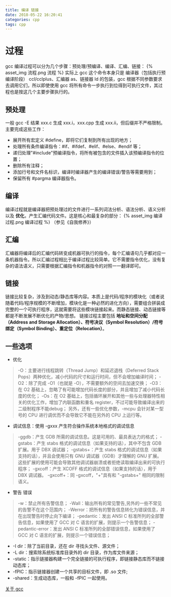 ```yaml
---
title: 编译 链接
date: 2018-05-22 16:20:41
categories: cpp
tags: cpp
---
```

# 过程
gcc 编译过程可以分为几个步骤：预处理/预编译、编译、汇编、链接：
{% asset_img 流程.png 流程 %}
实际上 gcc 这个命令本身只是 编译器（包括执行预编译阶段） ccl/cclplus、汇编器 as、链接器 ld 的包装，gcc 根据不同参数要求去调用它们，所以即使使用 gcc 将所有命令一步执行到位得到可执行文件，其过程也是按这几个主要步骤执行的。

## 预处理
一般 gcc -E 结果 xxx.c 生成 xxx.i，xxx.cpp 生成 xxx.ii，但后缀并不严格限制。主要完成这些工作：
* 展开所有宏定义 #define，即将它们复制到所有出现的地方；
* 处理所有条件编译指令：#if、#ifdef、#elif、#else、#endif 等；
* 递归处理"#include"预编译指令，将所有被包含的文件插入该预编译指令的位置；
* 删除所有注释；
* 添加行号和文件名标识，编译时编译器产生的编译错误/警告等需要用到；
* 保留所有 #pargma 编译器指令。

## 编译
编译过程就是编译器把预处理过的文件进行一系列词法分析、语法分析、语义分析以及 **优化**，产生汇编代码文件。这是核心和最复杂的部分：
{% asset_img 编译过程.png 编译过程 %}
（参见《自我修养》）

## 汇编
汇编器将编译后的汇编代码转变成机器可执行的指令，每个汇编语句几乎都对应一条机器指令。所以汇编过程相比于编译过程比较简单。它不需要指令优化，没有复杂的语法语义，只需要根据汇编指令和机器指令的对照一一翻译即可。

## 链接
链接比较复杂，涉及到动态/静态库等内容。本质上是代码/程序的模块化（或者说随着代码/程序规模的不断增加，模块化是一种必然的进化方向），需要组合拼装成完整的一个可执行程序，这就需要将这些模块链接起来。而静态链接、动态链接等都是不断发展不断优化的产物/思想。
链接过程主要包括 **地址和空间分配（Address and Storage Allocation）、符号决议（Symbol Resolution）/符号绑定（Symbol Binding）、重定位（Relocation）**。

## 一些选项
* 优化
> -O：主要进行线程跳转（Thread Jump）和延迟退栈（Deferred Stack Pops）两种优化，减小代码的尺寸和运行时间，但不会增加编译时间；
> -O2：除了完成 -O1（也就是 -O），不需要额外的空间去加速交换；
> -O3：在 O2 基础上，忽略了有可能增加代码长度的部分，并且增加了减小代码长度的优化；
> -Os：在 O2 基础上，包括循环展开和其他一些与处理器特性相关的优化工作，增加了内联函数和重名 register，不过可能导致编译出来的二级制程序不能debug；
另外，还有一些优化参数，-mcpu 会针对某一型号的 CPU 进行调优而不会导致它不能在另外的 CPU 上运行等。
* 调试信息：使用 -gxxx 产生符合操作系统本地格式的调试信息
> -ggdb：产生 GDB 所需的调试信息。这是可用的、最具表达力的格式；
> -gstabs：产生 stabs 格式的调试信息（如果支持的话），其中不包含 GDB 扩展。用于 DBX 调试器；
> -gstabs+：产生 stabs 格式的调试信息（如果支持的话），并且会使用只有 GNU 调试器（GDB）才理解的 GNU 扩展。这些扩展的使用可能会导致其他调试器崩溃或者拒绝读取编译出来的可执行程序；
> -gxcoff：产生 XCOFF 格式的调试信息（如果支持的话），用于 DBX 调试器。
> -gxcoff+：同 -gxcoff，"+"具有和 "-gstabs+" 相同的限制语义。
* 警告 错误
> -w：禁止所有告警信息；
> -Wall：输出所有的常见警告,另外的一些不常见的告警不在这个范围内；
> -Werror：把所有的警告信息转化为错误信息，并在出现警告时停止向下编译；
> -pedantic：发出 ANSI C 标准所列的全部警告信息，如果使用了 GCC 对 C 语言的扩展，则提示一个告警信息；
> -pedantic-error：发出 ANSI C 标准所列的全部错误信息，如果使用了 GCC 对 C 语言的扩展，则提示一个错误信息；
* -I dir：除了当前目录，还在 dir 寻找头文件、源文件；
* -L dir：搜索除系统标准库目录外的 dir 目录，作为库文件来源；
* -static：指示链接器构建一个完全链接的可执行程序，即链接静态库而不链接动态库；
* -fPIC：指示链接器创建一个共享的目标文件，即 .so 文件;
* -shared：生成动态库，一般和 -fPIC 一起使用。

[关于 gcc](https://www.jianshu.com/p/b8ddb4cee7af)


